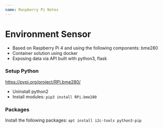 ```yaml
---
name: Raspberry Pi Notes
---
```


# Environment Sensor
* Based on Raspberry Pi 4 and using the following components: bme280
* Container solution using docker
* Exposing data via API built with python3, flask

### Setup Python
https://pypi.org/project/RPi.bme280/

* Uninstall python2
* Install modules: `pip3 install RPi.bme280`

### Packages
Install the following packages: `apt install i2c-tools python3-pip`
